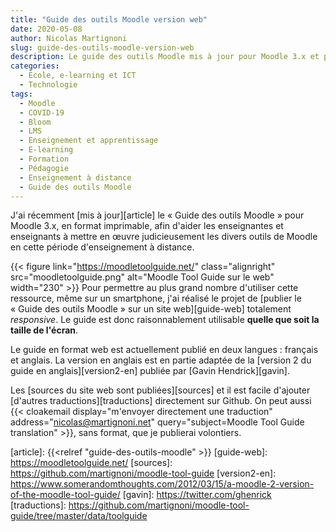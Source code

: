 ```yaml
---
title: "Guide des outils Moodle version web"
date: 2020-05-08
author: Nicolas Martignoni
slug: guide-des-outils-moodle-version-web
description: Le guide des outils Moodle mis à jour pour Moodle 3.x et précédemment publié en PDF sur ce site est désormais également disponible en ligne, dans une version également compatible pour les appareils mobiles.
categories:
  - École, e-learning et ICT
  - Technologie
tags:
  - Moodle
  - COVID-19
  - Bloom
  - LMS
  - Enseignement et apprentissage
  - E-learning
  - Formation
  - Pédagogie
  - Enseignement à distance
  - Guide des outils Moodle
---
```

J'ai récemment [mis à jour][article] le « Guide des outils Moodle » pour Moodle 3.x, en format imprimable, afin d'aider les enseignantes et enseignants à mettre en œuvre judicieusement les divers outils de Moodle en cette période d'enseignement à distance.

{{< figure link="https://moodletoolguide.net/" class="alignright" src="moodletoolguide.png" alt="Moodle Tool Guide sur le web" width="230" >}}
Pour permettre au plus grand nombre d'utiliser cette ressource, même sur un smartphone, j'ai réalisé le projet de [publier le « Guide des outils Moodle » sur un site web][guide-web] totalement _responsive_. Le guide est donc raisonnablement utilisable __quelle que soit la taille de l'écran__.

Le guide en format web est actuellement publié en deux langues : français et anglais. La version en anglais est en partie adaptée de la [version 2 du guide en anglais][version2-en] publiée par [Gavin Hendrick][gavin].

Les [sources du site web sont publiées][sources] et il est facile d'ajouter [d'autres traductions][traductions] directement sur Github. On peut aussi {{< cloakemail display="m'envoyer directement une traduction" address="nicolas@martignoni.net" query="subject=Moodle Tool Guide translation" >}}, sans format, que je publierai volontiers.

  [article]: {{<relref "guide-des-outils-moodle" >}}
  [guide-web]: https://moodletoolguide.net/
  [sources]: https://github.com/martignoni/moodle-tool-guide
  [version2-en]: https://www.somerandomthoughts.com/2012/03/15/a-moodle-2-version-of-the-moodle-tool-guide/
  [gavin]: https://twitter.com/ghenrick
  [traductions]: https://github.com/martignoni/moodle-tool-guide/tree/master/data/toolguide

<!--more-->

